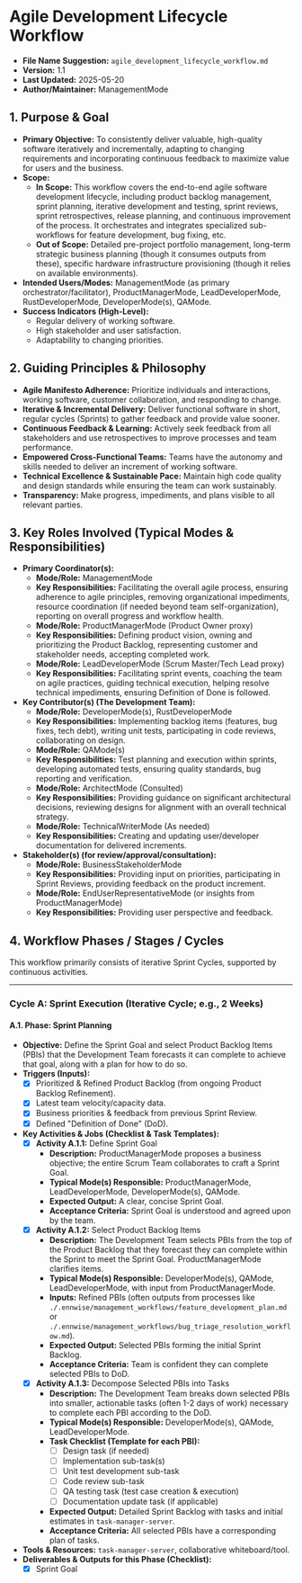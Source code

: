 # Agile Development Lifecycle Workflow

* **File Name Suggestion:** `agile_development_lifecycle_workflow.md`
* **Version:** 1.1
* **Last Updated:** 2025-05-20
* **Author/Maintainer:** ManagementMode

## 1. Purpose & Goal

* **Primary Objective:** To consistently deliver valuable, high-quality software iteratively and incrementally, adapting to changing requirements and incorporating continuous feedback to maximize value for users and the business.
* **Scope:**
    * **In Scope:** This workflow covers the end-to-end agile software development lifecycle, including product backlog management, sprint planning, iterative development and testing, sprint reviews, sprint retrospectives, release planning, and continuous improvement of the process. It orchestrates and integrates specialized sub-workflows for feature development, bug fixing, etc.
    * **Out of Scope:** Detailed pre-project portfolio management, long-term strategic business planning (though it consumes outputs from these), specific hardware infrastructure provisioning (though it relies on available environments).
* **Intended Users/Modes:** ManagementMode (as primary orchestrator/facilitator), ProductManagerMode, LeadDeveloperMode, RustDeveloperMode, DeveloperMode(s), QAMode.
* **Success Indicators (High-Level):**
    * Regular delivery of working software.
    * High stakeholder and user satisfaction.
    * Adaptability to changing priorities.

## 2. Guiding Principles & Philosophy

* **Agile Manifesto Adherence:** Prioritize individuals and interactions, working software, customer collaboration, and responding to change.
* **Iterative & Incremental Delivery:** Deliver functional software in short, regular cycles (Sprints) to gather feedback and provide value sooner.
* **Continuous Feedback & Learning:** Actively seek feedback from all stakeholders and use retrospectives to improve processes and team performance.
* **Empowered Cross-Functional Teams:** Teams have the autonomy and skills needed to deliver an increment of working software.
* **Technical Excellence & Sustainable Pace:** Maintain high code quality and design standards while ensuring the team can work sustainably.
* **Transparency:** Make progress, impediments, and plans visible to all relevant parties.

## 3. Key Roles Involved (Typical Modes & Responsibilities)

* **Primary Coordinator(s):**
    * **Mode/Role:** ManagementMode
    * **Key Responsibilities:** Facilitating the overall agile process, ensuring adherence to agile principles, removing organizational impediments, resource coordination (if needed beyond team self-organization), reporting on overall progress and workflow health.
    * **Mode/Role:** ProductManagerMode (Product Owner proxy)
    * **Key Responsibilities:** Defining product vision, owning and prioritizing the Product Backlog, representing customer and stakeholder needs, accepting completed work.
    * **Mode/Role:** LeadDeveloperMode (Scrum Master/Tech Lead proxy)
    * **Key Responsibilities:** Facilitating sprint events, coaching the team on agile practices, guiding technical execution, helping resolve technical impediments, ensuring Definition of Done is followed.
* **Key Contributor(s) (The Development Team):**
    * **Mode/Role:** DeveloperMode(s), RustDeveloperMode
    * **Key Responsibilities:** Implementing backlog items (features, bug fixes, tech debt), writing unit tests, participating in code reviews, collaborating on design.
    * **Mode/Role:** QAMode(s)
    * **Key Responsibilities:** Test planning and execution within sprints, developing automated tests, ensuring quality standards, bug reporting and verification.
    * **Mode/Role:** ArchitectMode (Consulted)
    * **Key Responsibilities:** Providing guidance on significant architectural decisions, reviewing designs for alignment with an overall technical strategy.
    * **Mode/Role:** TechnicalWriterMode (As needed)
    * **Key Responsibilities:** Creating and updating user/developer documentation for delivered increments.
* **Stakeholder(s) (for review/approval/consultation):**
    * **Mode/Role:** BusinessStakeholderMode
    * **Key Responsibilities:** Providing input on priorities, participating in Sprint Reviews, providing feedback on the product increment.
    * **Mode/Role:** EndUserRepresentativeMode (or insights from ProductManagerMode)
    * **Key Responsibilities:** Providing user perspective and feedback.

## 4. Workflow Phases / Stages / Cycles

This workflow primarily consists of iterative Sprint Cycles, supported by continuous activities.

---
### **Cycle A: Sprint Execution (Iterative Cycle; e.g., 2 Weeks)**

#### **A.1. Phase: Sprint Planning**

* **Objective:** Define the Sprint Goal and select Product Backlog Items (PBIs) that the Development Team forecasts it can complete to achieve that goal, along with a plan for how to do so.
* **Triggers (Inputs):**
    * [X] Prioritized & Refined Product Backlog (from ongoing Product Backlog Refinement).
    * [X] Latest team velocity/capacity data.
    * [X] Business priorities & feedback from previous Sprint Review.
    * [X] Defined "Definition of Done" (DoD).
* **Key Activities & Jobs (Checklist & Task Templates):**
    * [X] **Activity A.1.1:** Define Sprint Goal
        * **Description:** ProductManagerMode proposes a business objective; the entire Scrum Team collaborates to craft a Sprint Goal.
        * **Typical Mode(s) Responsible:** ProductManagerMode, LeadDeveloperMode, DeveloperMode(s), QAMode.
        * **Expected Output:** A clear, concise Sprint Goal.
        * **Acceptance Criteria:** Sprint Goal is understood and agreed upon by the team.
    * [X] **Activity A.1.2:** Select Product Backlog Items
        * **Description:** The Development Team selects PBIs from the top of the Product Backlog that they forecast they can complete within the Sprint to meet the Sprint Goal. ProductManagerMode clarifies items.
        * **Typical Mode(s) Responsible:** DeveloperMode(s), QAMode, LeadDeveloperMode, with input from ProductManagerMode.
        * **Inputs:** Refined PBIs (often outputs from processes like `./.ennwise/management_workflows/feature_development_plan.md` or `./.ennwise/management_workflows/bug_triage_resolution_workflow.md`).
        * **Expected Output:** Selected PBIs forming the initial Sprint Backlog.
        * **Acceptance Criteria:** Team is confident they can complete selected PBIs to DoD.
    * [X] **Activity A.1.3:** Decompose Selected PBIs into Tasks
        * **Description:** The Development Team breaks down selected PBIs into smaller, actionable tasks (often 1-2 days of work) necessary to complete each PBI according to the DoD.
        * **Typical Mode(s) Responsible:** DeveloperMode(s), QAMode, LeadDeveloperMode.
        * **Task Checklist (Template for each PBI):**
            * [ ] Design task (if needed)
            * [ ] Implementation sub-task(s)
            * [ ] Unit test development sub-task
            * [ ] Code review sub-task
            * [ ] QA testing task (test case creation & execution)
            * [ ] Documentation update task (if applicable)
        * **Expected Output:** Detailed Sprint Backlog with tasks and initial estimates in `task-manager-server`.
        * **Acceptance Criteria:** All selected PBIs have a corresponding plan of tasks.
* **Tools & Resources:** `task-manager-server`, collaborative whiteboard/tool.
* **Deliverables & Outputs for this Phase (Checklist):**
    * [X] Sprint Goal